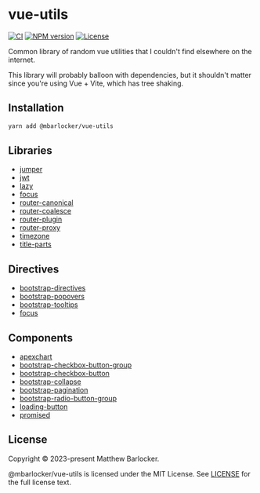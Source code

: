 # vue-utils

[![CI](https://github.com/mbarlocker/vue-utils/actions/workflows/ci.yml/badge.svg)](https://github.com/mbarlocker/vue-utils/actions/workflows/ci.yml)
[![NPM version](http://img.shields.io/npm/v/@mbarlocker/vue-utils.svg)](https://www.npmjs.com/package/@mbarlocker/vue-utils)
[![License](http://img.shields.io/badge/license-mit-blue.svg?style=flat-square)](https://raw.githubusercontent.com/mbarlocker/vue-utils/main/LICENSE)

Common library of random vue utilities that I couldn't find elsewhere on the internet.

This library will probably balloon with dependencies, but it shouldn't matter since you're using Vue + Vite, which has tree shaking.

## Installation

```sh
yarn add @mbarlocker/vue-utils
```

## Libraries

* [jumper](./src/jumper/README.md)
* [jwt](./src/jwt/README.md)
* [lazy](./src/lazy/README.md)
* [focus](./src/focus/README.md)
* [router-canonical](./src/router-canonical/README.md)
* [router-coalesce](./src/router-coalesce/README.md)
* [router-plugin](./src/router-plugin/README.md)
* [router-proxy](./src/router-proxy/README.md)
* [timezone](./src/timezone/README.md)
* [title-parts](./src/title-parts/README.md)

## Directives

* [bootstrap-directives](./src/bootstrap-directives/README.md)
* [bootstrap-popovers](./src/bootstrap-popovers/README.md)
* [bootstrap-tooltips](./src/bootstrap-tooltips/README.md)
* [focus](./src/focus/README.md)

## Components

* [apexchart](./src/apexchart/README.md)
* [bootstrap-checkbox-button-group](./src/bootstrap-checkbox-button-group/README.md)
* [bootstrap-checkbox-button](./src/bootstrap-checkbox-button/README.md)
* [bootstrap-collapse](./src/bootstrap-collapse/README.md)
* [bootstrap-pagination](./src/bootstrap-pagination/README.md)
* [bootstrap-radio-button-group](./src/bootstrap-radio-button-group/README.md)
* [loading-button](./src/loading-button/README.md)
* [promised](./src/promised/README.md)

## License

Copyright © 2023-present Matthew Barlocker.

@mbarlocker/vue-utils is licensed under the MIT License. See [LICENSE](LICENSE) for the full license text.
